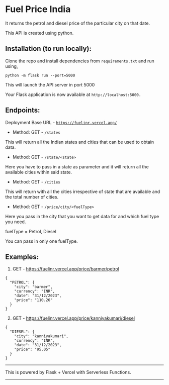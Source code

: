 # Fuel Price India

It returns the petrol and diesel price of the particular city on that date.

This API is created using python.

## Installation (to run locally):

Clone the repo and install dependencies from `requirements.txt` and run using,

```
python -m flask run --port=5000
```
This will launch the API server in port 5000

Your Flask application is now available at `http://localhost:5000.`

## Endpoints:

Deployment Base URL - [`https://fuelinr.vercel.app/`](https://fuelinr.vercel.app/)

- Method: GET - `/states`

This will return all the Indian states and cities that can be used to obtain data.

- Method: GET - `/state/<state>`

Here you have to pass in a state as parameter and it will return all the available cities within said state.

- Method: GET - `/cities`

This will return with all the cities irrespective of state that are available and the total number of cities.

- Method: GET - `/price/city/<fuelType>`

Here you pass in the city that you want to get data for and which fuel type you need.

fuelType = Petrol, Diesel

You can pass in only one fuelType.

## Examples:

1. GET - https://fuelinr.vercel.app/price/barmer/petrol

```
{
  "PETROL": {
    "city": "barmer",
    "currency": "INR",
    "date": "31/12/2023",
    "price": "110.26"
  }
}
```

2. GET - https://fuelinr.vercel.app/price/kanniyakumari/diesel

```
{
  "DIESEL": {
    "city": "kanniyakumari",
    "currency": "INR",
    "date": "31/12/2023",
    "price": "95.05"
  }
}
```

---

This is powered by Flask + Vercel with Serverless Functions.

---
